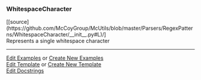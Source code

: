 ### <a id="McUtils.Parsers.RegexPatterns.WhitespaceCharacter">WhitespaceCharacter</a> 
<div class="docs-source-link" markdown="1">
[[source](https://github.com/McCoyGroup/McUtils/blob/master/Parsers/RegexPatterns/WhitespaceCharacter/__init__.py#L)/]
</div>
Represents a single whitespace character



___

[Edit Examples](https://github.com/McCoyGroup/McUtils/edit/master/ci/examples/McUtils/Parsers/RegexPatterns/WhitespaceCharacter.md) or 
[Create New Examples](https://github.com/McCoyGroup/McUtils/new/master/?filename=ci/examples/McUtils/Parsers/RegexPatterns/WhitespaceCharacter.md) <br/>
[Edit Template](https://github.com/McCoyGroup/McUtils/edit/master/ci/docs/McUtils/Parsers/RegexPatterns/WhitespaceCharacter.md) or 
[Create New Template](https://github.com/McCoyGroup/McUtils/new/master/?filename=ci/docs/templates/McUtils/Parsers/RegexPatterns/WhitespaceCharacter.md) <br/>
[Edit Docstrings](https://github.com/McCoyGroup/McUtils/edit/master/Parsers/RegexPatterns/WhitespaceCharacter/__init__.py#L?message=Update%20Docs)

